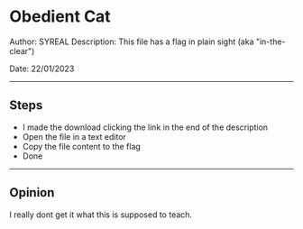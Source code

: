 # Obedient Cat

Author: SYREAL
Description: This file has a flag in plain sight (aka "in-the-clear")

Date: 22/01/2023

---

## Steps

- I made the download clicking the link in the end of the description
- Open the file in a text editor
- Copy the file content to the flag
- Done

---

## Opinion

I really dont get it what this is supposed to teach.
